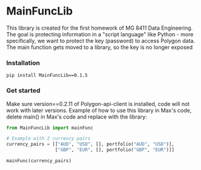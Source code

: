 # MainFuncLib
This library is created for the first homework of MG 8411 Data Engineering. The goal is protecting information in a "script language" like Python - more specifically, we want to protect the key (password) to access Polygon data. The main function gets moved to a library, so the key is no longer exposed

### Installation
```
pip install MainFuncLib==0.1.5
```

### Get started
Make sure version==0.2.11 of Polygon-api-client is installed, code will not work with later versions. Example of how to use this library in Max's code, delete main() in Max's code and replace with the library:

```Python
from MainFuncLib import mainFunc

# Example with 2 currency pairs
currency_pairs = [["AUD", "USD", [], portfolio("AUD", "USD")],
                  ["GBP", "EUR", [], portfolio("GBP", "EUR")]]

mainFunc(currency_pairs)
```
